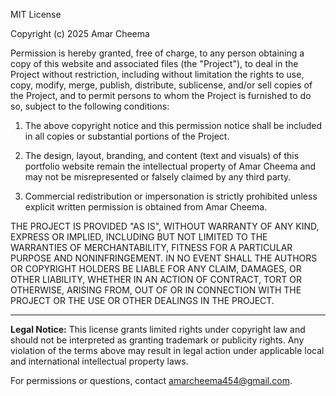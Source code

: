 MIT License

Copyright (c) 2025 Amar Cheema

Permission is hereby granted, free of charge, to any person obtaining a copy
of this website and associated files (the "Project"), to deal in the Project 
without restriction, including without limitation the rights to use, copy, 
modify, merge, publish, distribute, sublicense, and/or sell copies of the 
Project, and to permit persons to whom the Project is furnished to do so, 
subject to the following conditions:

1. The above copyright notice and this permission notice shall be included 
   in all copies or substantial portions of the Project.

2. The design, layout, branding, and content (text and visuals) of this 
   portfolio website remain the intellectual property of Amar Cheema 
   and may not be misrepresented or falsely claimed by any third party.

3. Commercial redistribution or impersonation is strictly prohibited unless 
   explicit written permission is obtained from Amar Cheema.

THE PROJECT IS PROVIDED "AS IS", WITHOUT WARRANTY OF ANY KIND, EXPRESS OR 
IMPLIED, INCLUDING BUT NOT LIMITED TO THE WARRANTIES OF MERCHANTABILITY, 
FITNESS FOR A PARTICULAR PURPOSE AND NONINFRINGEMENT. IN NO EVENT SHALL THE 
AUTHORS OR COPYRIGHT HOLDERS BE LIABLE FOR ANY CLAIM, DAMAGES, OR OTHER 
LIABILITY, WHETHER IN AN ACTION OF CONTRACT, TORT OR OTHERWISE, ARISING 
FROM, OUT OF OR IN CONNECTION WITH THE PROJECT OR THE USE OR OTHER DEALINGS 
IN THE PROJECT.

---

**Legal Notice:** This license grants limited rights under copyright law 
and should not be interpreted as granting trademark or publicity rights. 
Any violation of the terms above may result in legal action under applicable 
local and international intellectual property laws.

For permissions or questions, contact [amarcheema454@gmail.com](mailto:amarcheema454@gmail.com).
